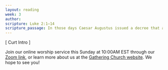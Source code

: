 ```yaml
---
layout: reading
week: 3
author:
scripture: Luke 2:1—14
scripture_passage: In those days Caesar Augustus issued a decree that a census should be taken of the entire Roman world. (This was the first census that took place while Quirinius was governor of Syria.) And everyone went to their own town to register. <br> <br> So Joseph also went up from the town of Nazareth in Galilee to Judea, to Bethlehem the town of David, because he belonged to the house and line of David. He went there to register with Mary, who was pledged to be married to him and was expecting a child. While they were there, the time came for the baby to be born, and she gave birth to her firstborn, a son. She wrapped him in cloths and placed him in a manger, because there was no guest room available for them. <br> <br> And there were shepherds living out in the fields nearby, keeping watch over their flocks at night. An angel of the Lord appeared to them, and the glory of the Lord shone around them, and they were terrified. But the angel said to them, “Do not be afraid. I bring you good news that will cause great joy for all the people. Today in the town of David a Savior has been born to you&#59; he is the Messiah, the Lord. This will be a sign to you&#58; You will find a baby wrapped in cloths and lying in a manger.” <br> <br> Suddenly a great company of the heavenly host appeared with the angel, praising God and saying, <br> <br> “Glory to God in the highest heaven, <br> and on earth peace to those on whom his favor rests.”
---
```


[ Curt Intro ]

<div class="invitation">
	<p>Join our online worship service this Sunday at 10:00AM EST through our <a href="https://us02web.zoom.us/j/86308074879?pwd=Y2hrbkt3SGtUMnFBSkwzaG9sMDFhdz09">Zoom link</a>, or learn more about us at the <a href="https://www.allgather.org/">Gathering Church website</a>. We hope to see you!</p>
</div>
